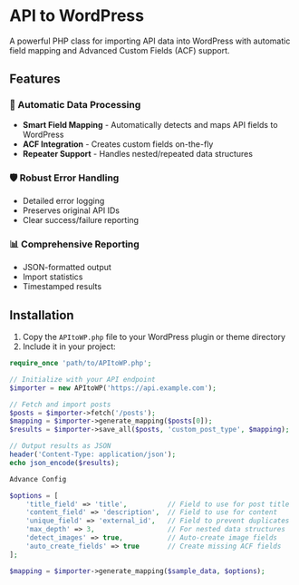 # API to WordPress

A powerful PHP class for importing API data into WordPress with automatic field mapping and Advanced Custom Fields (ACF) support.

## Features

### 🔄 Automatic Data Processing
- **Smart Field Mapping** - Automatically detects and maps API fields to WordPress
- **ACF Integration** - Creates custom fields on-the-fly
- **Repeater Support** - Handles nested/repeated data structures

### 🛡 Robust Error Handling
- Detailed error logging
- Preserves original API IDs
- Clear success/failure reporting

### 📊 Comprehensive Reporting
- JSON-formatted output
- Import statistics
- Timestamped results

## Installation

1. Copy the `APItoWP.php` file to your WordPress plugin or theme directory
2. Include it in your project:



```php
require_once 'path/to/APItoWP.php';

// Initialize with your API endpoint
$importer = new APItoWP('https://api.example.com');

// Fetch and import posts
$posts = $importer->fetch('/posts');
$mapping = $importer->generate_mapping($posts[0]);
$results = $importer->save_all($posts, 'custom_post_type', $mapping);

// Output results as JSON
header('Content-Type: application/json');
echo json_encode($results);

Advance Config

$options = [
    'title_field' => 'title',          // Field to use for post title
    'content_field' => 'description',  // Field to use for content
    'unique_field' => 'external_id',   // Field to prevent duplicates
    'max_depth' => 3,                  // For nested data structures
    'detect_images' => true,           // Auto-create image fields
    'auto_create_fields' => true       // Create missing ACF fields
];

$mapping = $importer->generate_mapping($sample_data, $options);



